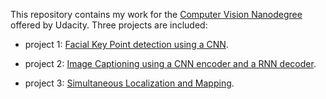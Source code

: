 This repository contains my work for the [Computer Vision Nanodegree](https://www.udacity.com/course/computer-vision-nanodegree--nd891) offered by Udacity. Three projects are included:

- project 1: [Facial Key Point detection using a CNN](project1_facial_keypoint_detection).

- project 2: [Image Captioning using a CNN encoder and a RNN decoder](project2_image_captioning).

- project 3: [Simultaneous Localization and Mapping](project3_slam).

